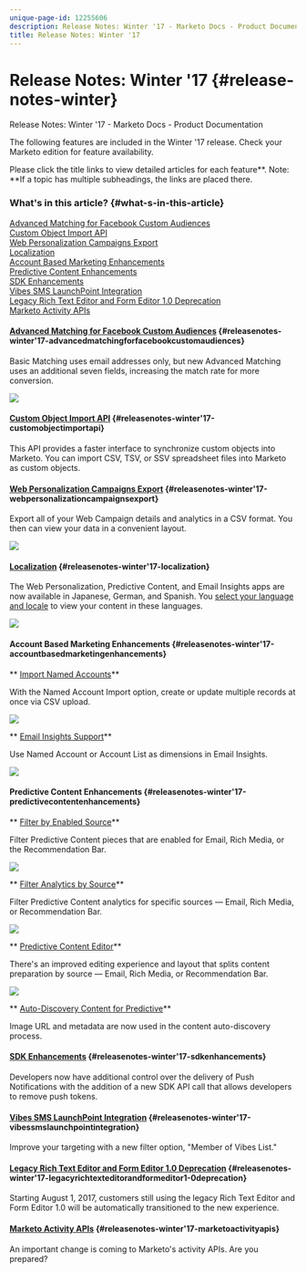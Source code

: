 ```yaml
---
unique-page-id: 12255606
description: Release Notes: Winter '17 - Marketo Docs - Product Documentation
title: Release Notes: Winter '17
---
```


# Release Notes: Winter '17 {#release-notes-winter}

Release Notes: Winter '17 - Marketo Docs - Product Documentation

The following features are included in the Winter '17 release. Check your Marketo edition for feature availability.

Please click the title links to view detailed articles for each feature**. Note: **If a topic has multiple subheadings, the links are placed there.

### What's in this article? {#what-s-in-this-article}

[Advanced Matching for Facebook Custom Audiences](#releasenotes-winter'17-advancedmatchingforfacebookcustomaudiences)  
[Custom Object Import API](#releasenotes-winter'17-customobjectimportapi)  
[Web Personalization Campaigns Export](#releasenotes-winter'17-webpersonalizationcampaignsexport)  
[Localization](#releasenotes-winter'17-localization)  
[Account Based Marketing Enhancements](#releasenotes-winter'17-accountbasedmarketingenhancements)  
[Predictive Content Enhancements](#releasenotes-winter'17-predictivecontentenhancements)  
[SDK Enhancements](#releasenotes-winter'17-sdkenhancements)  
[Vibes SMS LaunchPoint Integration](#releasenotes-winter'17-vibessmslaunchpointintegration)  
[Legacy Rich Text Editor and Form Editor 1.0 Deprecation](#releasenotes-winter'17-legacyrichtexteditorandformeditor1-0deprecation)  
[Marketo Activity APIs](#releasenotes-winter'17-marketoactivityapis)

#### [Advanced Matching for Facebook Custom Audiences](../../../welcome-to-marketo-docs/product-docs/demand-generation/ad-network-integrations/add-facebook-custom-audiences-as-a-launchpoint-service.md) {#releasenotes-winter'17-advancedmatchingforfacebookcustomaudiences}

Basic Matching uses email addresses only, but new Advanced Matching uses an additional seven fields, increasing the match rate for more conversion.

![](assets/fb-custom-audiences-schebsches.png)

#### [Custom Object Import API](http://developers.marketo.com/rest-api/lead-database/custom-objects/) {#releasenotes-winter'17-customobjectimportapi}

This API provides a faster interface to synchronize custom objects into Marketo. You can import CSV, TSV, or SSV spreadsheet files into Marketo as custom objects.

#### [Web Personalization Campaigns Export](../../../welcome-to-marketo-docs/product-docs/web-personalization/working-with-web-campaigns/export-web-campaign-data.md) {#releasenotes-winter'17-webpersonalizationcampaignsexport}

Export all of your Web Campaign details and analytics in a CSV format. You then can view your data in a convenient layout.

![](assets/web-personalization-csv-download-hand.png)

#### [Localization](../../../welcome-to-marketo-docs/product-docs/web-personalization.md) {#releasenotes-winter'17-localization}

The Web Personalization, Predictive Content, and Email Insights apps are now available in Japanese, German, and Spanish. You [select your language and locale](../../../welcome-to-marketo-docs/product-docs/administration/settings/select-your-language-locale-and-time-zone.md) to view your content in these languages.

![](assets/japanese-web-personalization.png)

#### Account Based Marketing Enhancements {#releasenotes-winter'17-accountbasedmarketingenhancements}

** [Import Named Accounts](../../../welcome-to-marketo-docs/product-docs/account-based-marketing/target/named-accounts/import-named-accounts.md)**

With the Named Account Import option, create or update multiple records at once via CSV upload.

![](assets/inatwo.png)

** [Email Insights Support](../../../welcome-to-marketo-docs/product-docs/reporting/email-insights/filtering-in-email-insights.md)**

Use Named Account or Account List as dimensions in Email Insights.

![](assets/ei.png)

#### Predictive Content Enhancements {#releasenotes-winter'17-predictivecontentenhancements}

** [Filter by Enabled Source](../../../welcome-to-marketo-docs/product-docs/predictive-content/working-with-predictive-content/understanding-predictive-content.md)**

Filter Predictive Content pieces that are enabled for Email, Rich Media, or the Recommendation Bar.

![](assets/predictive-content-enabled-source.png)

** [Filter Analytics by Source](../../../welcome-to-marketo-docs/product-docs/predictive-content/working-with-predictive-content/understanding-predictive-content.md)**

Filter Predictive Content analytics for specific sources — Email, Rich Media, or Recommendation Bar.

![](assets/predictive-content-analytics-by-source.png)

** [Predictive Content Editor](../../../welcome-to-marketo-docs/product-docs/predictive-content/working-with-predictive-content/edit-predictive-content.md)**

There's an improved editing experience and layout that splits content preparation by source — Email, Rich Media, or Recommendation Bar.

![](assets/predictive-content-editor.png)

** [Auto-Discovery Content for Predictive](../../../welcome-to-marketo-docs/product-docs/predictive-content/getting-started-(predictive-content-and-content-ai)/enable-content-discovery.md)**

Image URL and metadata are now used in the content auto-discovery process.

#### [SDK Enhancements](http://developers.marketo.com/mobile/) {#releasenotes-winter'17-sdkenhancements}

Developers now have additional control over the delivery of Push Notifications with the addition of a new SDK API call that allows developers to remove push tokens.

#### [Vibes SMS LaunchPoint Integration](../../../welcome-to-marketo-docs/product-docs/mobile-marketing/vibes-sms-messages/use-vibes-sms-messages-in-smart-list-triggers-and-filters.md) {#releasenotes-winter'17-vibessmslaunchpointintegration}

Improve your targeting with a new filter option, "Member of Vibes List."

#### [Legacy Rich Text Editor and Form Editor 1.0 Deprecation](https://nation.marketo.com/docs/DOC-4315) {#releasenotes-winter'17-legacyrichtexteditorandformeditor1-0deprecation}

Starting August 1, 2017, customers still using the legacy Rich Text Editor and Form Editor 1.0 will be automatically transitioned to the new experience.

#### [Marketo Activity APIs](https://developers.marketo.com/blog/important-change-activity-records-marketo-apis/) {#releasenotes-winter'17-marketoactivityapis}

An important change is coming to Marketo's activity APIs. Are you prepared?
